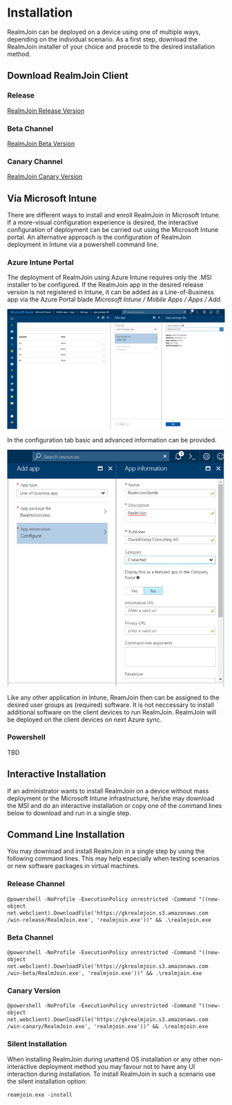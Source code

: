 # Installation

RealmJoin can be deployed on a device using one of multiple ways, depending on the individual scenario. As a first step, download the RealmJoin installer of your choice and procede to the desired installation method.
## Download RealmJoin Client 
### Release 
[RealmJoin Release Version](https://gkrealmjoin.s3.amazonaws.com/win-release/RealmJoin.msi)
### Beta Channel 
[RealmJoin Beta Version](https://gkrealmjoin.s3.amazonaws.com/win-beta/RealmJoin.msi)
### Canary Channel 
[RealmJoin Canary Version](https://gkrealmjoin.s3.amazonaws.com/win-canary/RealmJoin.msi)

## Via Microsoft Intune
There are different ways to install and enroll RealmJoin in Microsoft Intune. If a more-visual configuration experience is desired, the interactive configuration of deployment can be carried out using the Microsoft Intune portal. An alternative approach is the configuration of RealmJoin deployment in Intune via a powershell command line.

### Azure Intune Portal
The deployment of RealmJoin using Azure Intune requires only the .MSI installer to be configured. If the RealmJoin app in the desired release version is not registered in Intune, it can be added as a Line-of-Business app via the Azure Portal blade *Microsoft Intune / Mobile Apps / Apps / Add*.  
  
![RJ Intune Deploy](./media/rj-intune-deploy.png)  
  
In the configuration tab basic and advanced information can be provided.   
  
![RJ Intune Deploy2](./media/rj-intune-deploy2.png)  
  
Like any other application in Intune, ReamJoin then can be assigned to the desired user groups as (required) software. It is not neccessary to install additional software on the client devices to run RealmJoin. RealmJoin will be deployed on the client devices on next Azure sync.

### Powershell
TBD

## Interactive Installation
If an administrator wants to install RealmJoin on a device without mass deployment or the Microsoft Intune infrastructure, he/she may download the MSI and do an interactive installation or copy one of the command lines below to download and run in a single step.

## Command Line Installation
You may download and install RealmJoin in a single step by using the following command lines. This may help especially when testing scenarios or new software packages in virtual machines.

### Release Channel 
```
@powershell -NoProfile -ExecutionPolicy unrestricted -Command "((new-object net.webclient).DownloadFile('https://gkrealmjoin.s3.amazonaws.com /win-release/RealmJoin.exe', 'realmjoin.exe'))" && .\realmjoin.exe
```
### Beta Channel 
```
@powershell -NoProfile -ExecutionPolicy unrestricted -Command "((new-object net.webclient).DownloadFile('https://gkrealmjoin.s3.amazonaws.com
/win-beta/RealmJoin.exe', 'realmjoin.exe'))" && .\realmjoin.exe
```
### Canary Version
```
@powershell -NoProfile -ExecutionPolicy unrestricted -Command "((new-object net.webclient).DownloadFile('https://gkrealmjoin.s3.amazonaws.com
/win-canary/RealmJoin.exe', 'realmjoin.exe'))" && .\realmjoin.exe
```

### Silent Installation
When installing RealmJoin during unattend OS installation or any other non-interactive deployment method you may favour not to have any UI interaction during installation. To install RealmJoin in such a scenario use the silent installation option:

```
reamjoin.exe -install
```

